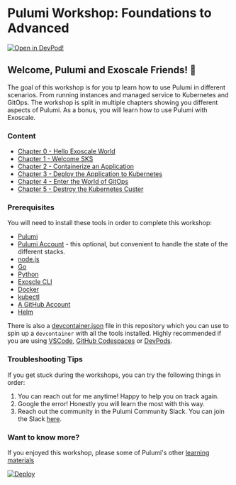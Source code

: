 # Pulumi Workshop: Foundations to Advanced

[![Open in DevPod!](https://devpod.sh/assets/open-in-devpod.svg)](https://devpod.sh/open#https://github.com/dirien/pulumi-exoscale-workshop)

## Welcome, Pulumi and Exoscale Friends! 👋

The goal of this workshop is for you tp learn how to use Pulumi in different scenarios. From running instances and
managed service to Kubernetes and GitOps. The workshop is split in multiple chapters showing you different aspects of
Pulumi. As a bonus, you will learn how to use Pulumi with Exoscale.

### Content

- [Chapter 0 - Hello Exoscale World](./00-hello-exoscale-world.md)
- [Chapter 1 - Welcome SKS](./01-sks-cluster-setup.md)
- [Chapter 2 - Containerize an Application](./02-app.md)
- [Chapter 3 - Deploy the Application to Kubernetes](./03-simple-deploy-app.md)
- [Chapter 4 - Enter the World of GitOps](./04-argocd-setup.md)
- [Chapter 5 - Destroy the Kubernetes Custer](./05-cluster-teardown.md)

### Prerequisites

You will need to install these tools in order to complete this workshop:

- [Pulumi](https://www.pulumi.com/docs/get-started/install/)
- [Pulumi Account](https://app.pulumi.com/signup) - this optional, but convenient to handle the state of the different
  stacks.
- [node.js](https://nodejs.org/en/download/)
- [Go](https://golang.org/doc/install)
- [Python](https://www.python.org/downloads/)
- [Exoscle CLI](https://community.exoscale.com/documentation/tools/exoscale-command-line-interface/)
- [Docker](https://docs.docker.com/get-docker/)
- [kubectl](https://kubernetes.io/docs/tasks/tools/)
- [A GitHub Account](https://github.com/signup)
- [Helm](https://helm.sh/docs/intro/install/)

There is also a [devcontainer.json](.devcontainer/devcontainer.json) file in this repository which you can use to spin
up a `devcontainer` with all the tools installed. Highly recommended if you are
using [VSCode](https://code.visualstudio.com/docs/devcontainers/containers), [GitHub Codespaces](https://docs.github.com/en/codespaces/overview)
or
[DevPods](https://devpod.sh).

### Troubleshooting Tips

If you get stuck during the workshops, you can try the following things in order:

1. You can reach out for me anytime! Happy to help you on track again.
1. Google the error! Honestly you will learn the most with this way.
1. Reach out the community in the Pulumi Community Slack. You can join the Slack [here](https://slack.pulumi.com/).

### Want to know more?

If you enjoyed this workshop, please some of Pulumi's other [learning materials](https://www.pulumi.com/learn/)

[![Deploy](https://get.pulumi.com/new/button.svg)](https://www.pulumi.com/)
